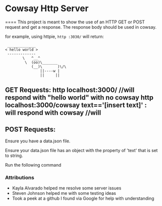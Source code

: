 # Cowsay Http Server
====
This project is meant to show the use of an HTTP GET or POST request and get a response.  The response body should be used in cowsay.

for example, using httpie, ```http :3030/``` will return:

```
 _____________
< hello world >
 -------------
        \   ^__^
         \  (oo)\_______
            (__)\       )\/\
                ||----w |
                ||     ||
```
## GET Requests: http localhost:3000/ //will respond with "hello world" with no cowsay http localhost:3000/cowsay text=='[insert text]' : will respond with cowsay //will

## POST Requests:

Ensure you have a data.json file.

Ensure your data.json file has an object with the property of 'text' that is set to string.

Run the following command
### Attributions
- Kayla Alvarado helped me resolve some server issues
- Steven Johnson helped me with some testing ideas
- Took a peek at a github I found via Google for help with understanding

